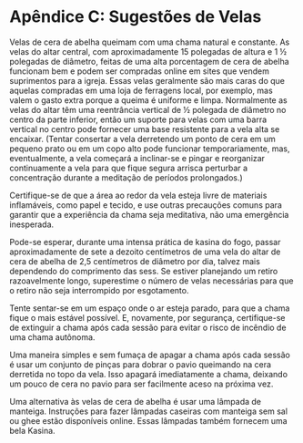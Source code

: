 # Apêndice C: Sugestões de Velas

Velas de cera de abelha queimam com uma chama natural e constante. As velas do altar central, com aproximadamente 15 polegadas de altura e 1 ½ polegadas de diâmetro, feitas de uma alta porcentagem de cera de abelha funcionam bem e podem ser compradas online em sites que vendem suprimentos para a igreja. Essas velas geralmente são mais caras do que aquelas compradas em uma loja de ferragens local, por exemplo, mas valem o gasto extra porque a queima é uniforme e limpa. Normalmente as velas do altar têm uma reentrância vertical de ½ polegada de diâmetro no centro da parte inferior, então um suporte para velas com uma barra vertical no centro pode fornecer uma base resistente para a vela alta se encaixar. (Tentar consertar a vela derretendo um ponto de cera em um pequeno prato ou em um copo alto pode funcionar temporariamente, mas, eventualmente, a vela começará a inclinar-se e pingar e reorganizar continuamente a vela para que fique segura arrisca perturbar a concentração durante a meditação de períodos prolongados.)

Certifique-se de que a área ao redor da vela esteja livre de materiais inflamáveis, como papel e tecido, e use outras precauções comuns para garantir que a experiência da chama seja meditativa, não uma emergência inesperada.

Pode-se esperar, durante uma intensa prática de kasina do fogo, passar aproximadamente de sete a dezoito centímetros de uma vela do altar de cera de abelha de 2,5 centímetros de diâmetro por dia, talvez mais dependendo do comprimento das sess. Se estiver planejando um retiro razoavelmente longo, superestime o número de velas necessárias para que o retiro não seja interrompido por esgotamento.

Tente sentar-se em um espaço onde o ar esteja parado, para que a chama fique o mais estável possível. E, novamente, por segurança, certifique-se de extinguir a chama após cada sessão para evitar o risco de incêndio de uma chama autônoma.

Uma maneira simples e sem fumaça de apagar a chama após cada sessão é usar um conjunto de pinças para dobrar o pavio queimando na cera derretida no topo da vela. Isso apagará imediatamente a chama, deixando um pouco de cera no pavio para ser facilmente aceso na próxima vez.

Uma alternativa às velas de cera de abelha é usar uma lâmpada de manteiga. Instruções para fazer lâmpadas caseiras com manteiga sem sal ou ghee estão disponíveis online. Essas lâmpadas também fornecem uma bela Kasina.
